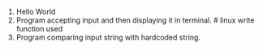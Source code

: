 1. Hello World  
2. Program accepting input and then displaying it in terminal. # linux write function used  
3. Program comparing input string with hardcoded string.
